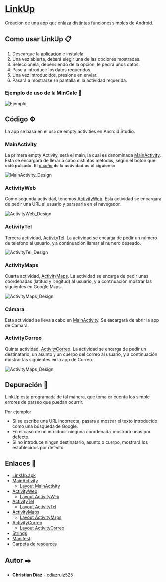 # [LinkUp](https://github.com/cdiazruiz525/LinkUp_ChristianDiazRuiz/blob/main/LinkUp/apk/linkup.apk)
Creacion de una app que enlaza distintas funciones simples de Android.

## Como usar LinkUp 📋
1. Descargue la [aplicacion](https://github.com/cdiazruiz525/LinkUp_ChristianDiazRuiz/blob/main/LinkUp/apk/linkup.apk) e instalela.
1. Una vez abierta, deberá elegir una de las opciones mostradas.
1. Seleccionela, dependiendo de la opción, le pedirá unos datos.
1. Pase a introducir los datos requeridos.
1. Una vez introducidos, presione en enviar.
2. Pasará a mostrarse en pantalla el la actividad requerida.

### Ejemplo de uso de la MinCalc 🚀
![Ejemplo](https://github.com/cdiazruiz525/LinkUp_ChristianDiazRuiz/blob/main/LinkUp_Images/ejemplo.gif)


## Código ⚙️

La app se basa en el uso de empty activities en Android Studio.

### MainActivity
La primera empty Activity, será el main, la cual es denominada [MainActivity](https://github.com/cdiazruiz525/LinkUp_ChristianDiazRuiz/blob/main/LinkUp/app/src/main/java/com/chrsoft/linkup/MainActivity.java). Esta se encargará de llevar a cabo distintos metodos, según el boton que esté pulsado. El [diseño](https://github.com/cdiazruiz525/LinkUp_ChristianDiazRuiz/blob/main/LinkUp/app/src/main/res/layout/activity_main.xml) de la actividad es el siguiente:

![MainActivity_Design](https://github.com/cdiazruiz525/LinkUp_ChristianDiazRuiz/blob/main/LinkUp_Images/MainActivity_Design.png)


### ActivityWeb
Como segunda actividad, tenemos [ActivityWeb](https://github.com/cdiazruiz525/LinkUp_ChristianDiazRuiz/blob/main/LinkUp/app/src/main/java/com/chrsoft/linkup/ActivityWeb.java). Esta actividad se encargara de pedir una URL al usuario y parsearla en el navegador.

![ActivityWeb_Design](https://github.com/cdiazruiz525/LinkUp_ChristianDiazRuiz/blob/main/LinkUp_Images/ActivityWeb_Design.png)

### ActivityTel
Tercera actividad, [ActivityTel](https://github.com/cdiazruiz525/LinkUp_ChristianDiazRuiz/blob/main/LinkUp/app/src/main/java/com/chrsoft/linkup/ActivityTel.java).
La actividad se encarga de pedir un número de telefono al usuario, y a continuación llamar al numero deseado.

![ActivityTel_Design](https://github.com/cdiazruiz525/LinkUp_ChristianDiazRuiz/blob/main/LinkUp_Images/ActivityTel_Design.png)

### ActivityMaps
Cuarta actividad, [ActivityMaps](https://github.com/cdiazruiz525/LinkUp_ChristianDiazRuiz/blob/main/LinkUp/app/src/main/java/com/chrsoft/linkup/ActivityMaps.java).
La actividad se encarga de pedir unas coordenadas (latitud y longitud) al usuario, y a continuación mostrar las siguientes en Google Maps.

![ActivityMaps_Design](https://github.com/cdiazruiz525/LinkUp_ChristianDiazRuiz/blob/main/LinkUp_Images/ActivityMaps_Design.png)


### Cámara
Esta actividad se lleva a cabo en [MainActivity](https://github.com/cdiazruiz525/LinkUp_ChristianDiazRuiz/blob/main/LinkUp/app/src/main/java/com/chrsoft/linkup/MainActivity.java). Se encargará de abrir la app de Camara.


### ActivityCorreo
Quinta actividad, [ActivityCorreo](https://github.com/cdiazruiz525/LinkUp_ChristianDiazRuiz/blob/main/LinkUp/app/src/main/java/com/chrsoft/linkup/ActivityCorreo.java).
La actividad se encarga de pedir un destinatario, un asunto y un cuerpo del correo al usuario, y a continuación mostrar las siguientes en la app de Correo.

![ActivityMaps_Design](https://github.com/cdiazruiz525/LinkUp_ChristianDiazRuiz/blob/main/LinkUp_Images/ActivityCorreo_Design.png)


## Depuración 🔧

LinkUp esta programada de tal manera, que toma en cuenta los simple errores de parseo que puedan ocurrir.

Por ejemplo:
* Si se escribe una URL incorrecta, pasara a mostrar el texto introducido como una búsqueda de Google.
* En el caso de no introducir ninguna coordenada, mostrará unas por defecto.
* Si no introduce ningun destinatario, asunto o cuerpo, mostrará los establecidos por defecto.


## Enlaces 🔗

* [LinkUp.apk](https://github.com/cdiazruiz525/LinkUp_ChristianDiazRuiz/blob/main/LinkUp/apk/linkup.apk)
* [MainActivity](https://github.com/cdiazruiz525/LinkUp_ChristianDiazRuiz/blob/main/LinkUp/app/src/main/java/com/chrsoft/linkup/MainActivity.java)
  * [Layout MainActivity](https://github.com/cdiazruiz525/MinCalc_ChristianDiazRuiz/blob/main/MinCalc/app/src/main/res/layout/activity_main.xml)
* [ActivityWeb](https://github.com/cdiazruiz525/LinkUp_ChristianDiazRuiz/blob/main/LinkUp/app/src/main/java/com/chrsoft/linkup/ActivityWeb.java)
  * [Layout ActivityWeb](https://github.com/cdiazruiz525/LinkUp_ChristianDiazRuiz/blob/main/LinkUp/app/src/main/res/layout/activity_web.xml)
* [ActivityTel](https://github.com/cdiazruiz525/LinkUp_ChristianDiazRuiz/blob/main/LinkUp/app/src/main/java/com/chrsoft/linkup/ActivityTel.java)
  * [Layout ActivityTel](https://github.com/cdiazruiz525/LinkUp_ChristianDiazRuiz/blob/main/LinkUp/app/src/main/res/layout/activity_tel.xml)
* [ActivityMaps](https://github.com/cdiazruiz525/LinkUp_ChristianDiazRuiz/blob/main/LinkUp/app/src/main/java/com/chrsoft/linkup/ActivityMaps.java)
  * [Layout ActivityMaps](https://github.com/cdiazruiz525/LinkUp_ChristianDiazRuiz/blob/main/LinkUp/app/src/main/res/layout/activity_maps.xml)
* [ActivityCorreo](https://github.com/cdiazruiz525/LinkUp_ChristianDiazRuiz/blob/main/LinkUp/app/src/main/java/com/chrsoft/linkup/ActivityCorreo.java)
  * [Layout ActivityCorreo](https://github.com/cdiazruiz525/LinkUp_ChristianDiazRuiz/blob/main/LinkUp/app/src/main/res/layout/activity_correo.xml)
* [Strings](https://github.com/cdiazruiz525/LinkUp_ChristianDiazRuiz/blob/main/LinkUp/app/src/main/res/values/strings.xml)
* [Manifest](https://github.com/cdiazruiz525/LinkUp_ChristianDiazRuiz/blob/main/LinkUp/app/src/main/AndroidManifest.xml)
* [Carpeta de resources](https://github.com/cdiazruiz525/LinkUp_ChristianDiazRuiz/tree/main/LinkUp/app/src/main/res)


## Autor ✒️

* **Christian Díaz** - [cdiazruiz525](https://github.com/cdiazruiz525)
